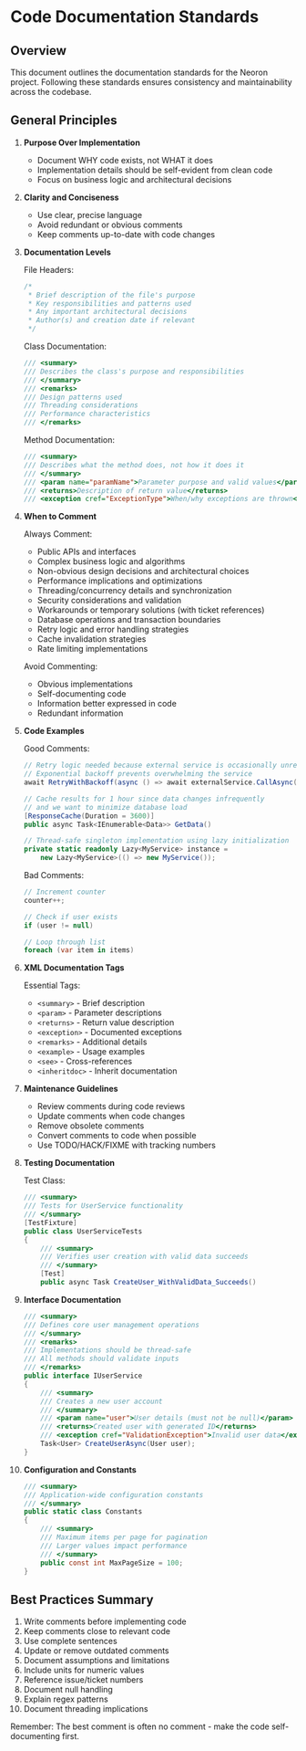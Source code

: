# Code Documentation Standards

## Overview
This document outlines the documentation standards for the Neoron project. Following these standards ensures consistency and maintainability across the codebase.

## General Principles

1. **Purpose Over Implementation**
   - Document WHY code exists, not WHAT it does
   - Implementation details should be self-evident from clean code
   - Focus on business logic and architectural decisions

2. **Clarity and Conciseness** 
   - Use clear, precise language
   - Avoid redundant or obvious comments
   - Keep comments up-to-date with code changes

3. **Documentation Levels**

   File Headers:
   ```csharp
   /*
    * Brief description of the file's purpose
    * Key responsibilities and patterns used
    * Any important architectural decisions
    * Author(s) and creation date if relevant
    */
   ```

   Class Documentation:
   ```csharp
   /// <summary>
   /// Describes the class's purpose and responsibilities
   /// </summary>
   /// <remarks>
   /// Design patterns used
   /// Threading considerations
   /// Performance characteristics
   /// </remarks>
   ```

   Method Documentation:
   ```csharp
   /// <summary>
   /// Describes what the method does, not how it does it
   /// </summary>
   /// <param name="paramName">Parameter purpose and valid values</param>
   /// <returns>Description of return value</returns>
   /// <exception cref="ExceptionType">When/why exceptions are thrown</exception>
   ```

4. **When to Comment**

   Always Comment:
   - Public APIs and interfaces
   - Complex business logic and algorithms
   - Non-obvious design decisions and architectural choices
   - Performance implications and optimizations
   - Threading/concurrency details and synchronization
   - Security considerations and validation
   - Workarounds or temporary solutions (with ticket references)
   - Database operations and transaction boundaries
   - Retry logic and error handling strategies
   - Cache invalidation strategies
   - Rate limiting implementations

   Avoid Commenting:
   - Obvious implementations
   - Self-documenting code
   - Information better expressed in code
   - Redundant information

5. **Code Examples**

   Good Comments:
   ```csharp
   // Retry logic needed because external service is occasionally unreliable
   // Exponential backoff prevents overwhelming the service
   await RetryWithBackoff(async () => await externalService.CallAsync());

   // Cache results for 1 hour since data changes infrequently
   // and we want to minimize database load
   [ResponseCache(Duration = 3600)]
   public async Task<IEnumerable<Data>> GetData()

   // Thread-safe singleton implementation using lazy initialization
   private static readonly Lazy<MyService> instance = 
       new Lazy<MyService>(() => new MyService());
   ```

   Bad Comments:
   ```csharp
   // Increment counter
   counter++;

   // Check if user exists
   if (user != null)

   // Loop through list
   foreach (var item in items)
   ```

6. **XML Documentation Tags**

   Essential Tags:
   - `<summary>` - Brief description
   - `<param>` - Parameter descriptions
   - `<returns>` - Return value description
   - `<exception>` - Documented exceptions
   - `<remarks>` - Additional details
   - `<example>` - Usage examples
   - `<see>` - Cross-references
   - `<inheritdoc>` - Inherit documentation

7. **Maintenance Guidelines**

   - Review comments during code reviews
   - Update comments when code changes
   - Remove obsolete comments
   - Convert comments to code when possible
   - Use TODO/HACK/FIXME with tracking numbers

8. **Testing Documentation**

   Test Class:
   ```csharp
   /// <summary>
   /// Tests for UserService functionality
   /// </summary>
   [TestFixture]
   public class UserServiceTests
   {
       /// <summary>
       /// Verifies user creation with valid data succeeds
       /// </summary>
       [Test]
       public async Task CreateUser_WithValidData_Succeeds()
   ```

9. **Interface Documentation**

   ```csharp
   /// <summary>
   /// Defines core user management operations
   /// </summary>
   /// <remarks>
   /// Implementations should be thread-safe
   /// All methods should validate inputs
   /// </remarks>
   public interface IUserService
   {
       /// <summary>
       /// Creates a new user account
       /// </summary>
       /// <param name="user">User details (must not be null)</param>
       /// <returns>Created user with generated ID</returns>
       /// <exception cref="ValidationException">Invalid user data</exception>
       Task<User> CreateUserAsync(User user);
   }
   ```

10. **Configuration and Constants**

    ```csharp
    /// <summary>
    /// Application-wide configuration constants
    /// </summary>
    public static class Constants
    {
        /// <summary>
        /// Maximum items per page for pagination
        /// Larger values impact performance
        /// </summary>
        public const int MaxPageSize = 100;
    }
    ```

## Best Practices Summary

1. Write comments before implementing code
2. Keep comments close to relevant code
3. Use complete sentences
4. Update or remove outdated comments
5. Document assumptions and limitations
6. Include units for numeric values
7. Reference issue/ticket numbers
8. Document null handling
9. Explain regex patterns
10. Document threading implications

Remember: The best comment is often no comment - make the code self-documenting first.
